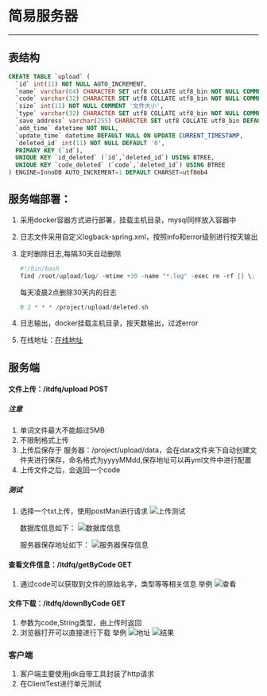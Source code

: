 # 简易服务器
---
## 表结构

```sql
CREATE TABLE `upload` (
  `id` int(11) NOT NULL AUTO_INCREMENT,
  `name` varchar(64) CHARACTER SET utf8 COLLATE utf8_bin NOT NULL COMMENT '文件名字',
  `code` varchar(32) CHARACTER SET utf8 COLLATE utf8_bin NOT NULL COMMENT 'UUID',
  `size` int(11) NOT NULL COMMENT '文件大小',
  `type` varchar(32) CHARACTER SET utf8 COLLATE utf8_bin NOT NULL COMMENT '文件类型',
  `save_address` varchar(255) CHARACTER SET utf8 COLLATE utf8_bin DEFAULT NULL COMMENT '文件保存地址',
  `add_time` datetime NOT NULL,
  `update_time` datetime DEFAULT NULL ON UPDATE CURRENT_TIMESTAMP,
  `deleted_id` int(11) NOT NULL DEFAULT '0',
  PRIMARY KEY (`id`),
  UNIQUE KEY `id_deleted` (`id`,`deleted_id`) USING BTREE,
  UNIQUE KEY `code_deleted` (`code`,`deleted_id`) USING BTREE
) ENGINE=InnoDB AUTO_INCREMENT=1 DEFAULT CHARSET=utf8mb4
```

## 服务端部署：

 1. 采用docker容器方式进行部署，挂载主机目录，mysql同样放入容器中
 2. 日志文件采用自定义logback-spring.xml，按照info和error级别进行按天输出
 3. 定时删除日志,每隔30天自动删除

	```powershell
	#!/bin/bash
	find /root/upload/log/ -mtime +30 -name "*.log" -exec rm -rf {} \;
	```

	 每天凌晨2点删除30天内的日志

	```powershell
	0 2 * * * /project/upload/deleted.sh
	```

4. 日志输出，docker挂载主机目录，按天数输出，过滤error
5. 在线地址：[在线地址](http://121.36.77.21:8082/itdfq/)

## 服务端
#### 文件上传：/itdfq/upload  POST
##### 注意
 

 1. 单词文件最大不能超过5MB
 2. 不限制格式上传
 3. 上传后保存于 服务器：/project/upload/data，会在data文件夹下自动创建文件夹进行保存，命名格式为yyyyMMdd,保存地址可以再yml文件中进行配置
 4. 上传文件之后，会返回一个code

##### 测试

 1. 选择一个txt上传，使用postMan进行请求
![上传测试](https://img-blog.csdnimg.cn/50077164004a49dfa1281c46e97b7a74.png?x-oss-process=image/watermark,type_d3F5LXplbmhlaQ,shadow_50,text_Q1NETiBASVRkZnE=,size_20,color_FFFFFF,t_70,g_se,x_16)

	数据库信息如下：
![数据库信息](https://img-blog.csdnimg.cn/82db5f581fe0453eb30be171191cc238.png)

	服务器保存地址如下：
![服务器保存信息](https://img-blog.csdnimg.cn/fb190795d4a44618ad6a68334f721615.png)

#### 查看文件信息：/itdfq/getByCode  GET
1. 通过code可以获取到文件的原始名字，类型等等相关信息
举例
![查看](https://img-blog.csdnimg.cn/e0353b0a278c4856b8aa965af20ddc51.png?x-oss-process=image/watermark,type_d3F5LXplbmhlaQ,shadow_50,text_Q1NETiBASVRkZnE=,size_20,color_FFFFFF,t_70,g_se,x_16)

#### 文件下载：/itdfq/downByCode    GET
1. 参数为code,String类型，由上传时返回
2. 浏览器打开可以直接进行下载
举例
![地址](https://img-blog.csdnimg.cn/0629c20b41c44326bf5f59a970af46d6.png)
![结果](https://img-blog.csdnimg.cn/91c01f57f4804b7b97c3803d36a214e6.png?x-oss-process=image/watermark,type_d3F5LXplbmhlaQ,shadow_50,text_Q1NETiBASVRkZnE=,size_20,color_FFFFFF,t_70,g_se,x_16)


### 客户端
1. 客户端主要使用jdk自带工具封装了http请求
2. 在ClientTest进行单元测试